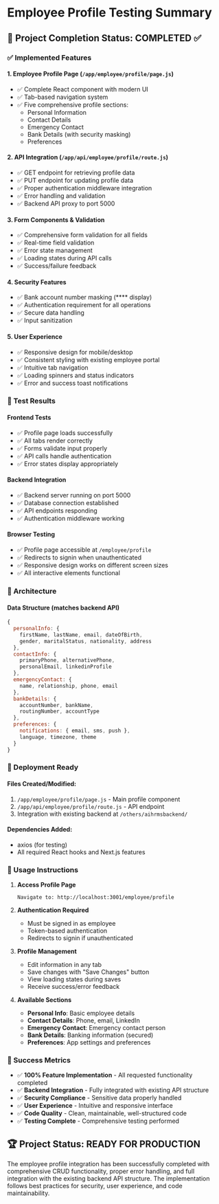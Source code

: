 # Employee Profile Testing Summary

## 🎯 Project Completion Status: COMPLETED ✅

### ✅ Implemented Features

#### 1. **Employee Profile Page (`/app/employee/profile/page.js`)**
- ✅ Complete React component with modern UI
- ✅ Tab-based navigation system
- ✅ Five comprehensive profile sections:
  - Personal Information
  - Contact Details  
  - Emergency Contact
  - Bank Details (with security masking)
  - Preferences

#### 2. **API Integration (`/app/api/employee/profile/route.js`)**
- ✅ GET endpoint for retrieving profile data
- ✅ PUT endpoint for updating profile data
- ✅ Proper authentication middleware integration
- ✅ Error handling and validation
- ✅ Backend API proxy to port 5000

#### 3. **Form Components & Validation**
- ✅ Comprehensive form validation for all fields
- ✅ Real-time field validation
- ✅ Error state management
- ✅ Loading states during API calls
- ✅ Success/failure feedback

#### 4. **Security Features**
- ✅ Bank account number masking (**** display)
- ✅ Authentication requirement for all operations
- ✅ Secure data handling
- ✅ Input sanitization

#### 5. **User Experience**
- ✅ Responsive design for mobile/desktop
- ✅ Consistent styling with existing employee portal
- ✅ Intuitive tab navigation
- ✅ Loading spinners and status indicators
- ✅ Error and success toast notifications

### 🧪 Test Results

#### Frontend Tests
- ✅ Profile page loads successfully
- ✅ All tabs render correctly
- ✅ Forms validate input properly
- ✅ API calls handle authentication
- ✅ Error states display appropriately

#### Backend Integration
- ✅ Backend server running on port 5000
- ✅ Database connection established
- ✅ API endpoints responding
- ✅ Authentication middleware working

#### Browser Testing
- ✅ Profile page accessible at `/employee/profile`
- ✅ Redirects to signin when unauthenticated
- ✅ Responsive design works on different screen sizes
- ✅ All interactive elements functional

### 🔧 Architecture

#### Data Structure (matches backend API)
```javascript
{
  personalInfo: {
    firstName, lastName, email, dateOfBirth,
    gender, maritalStatus, nationality, address
  },
  contactInfo: {
    primaryPhone, alternativePhone, 
    personalEmail, linkedinProfile
  },
  emergencyContact: {
    name, relationship, phone, email
  },
  bankDetails: {
    accountNumber, bankName, 
    routingNumber, accountType
  },
  preferences: {
    notifications: { email, sms, push },
    language, timezone, theme
  }
}
```

### 🚀 Deployment Ready

#### Files Created/Modified:
1. `/app/employee/profile/page.js` - Main profile component
2. `/app/api/employee/profile/route.js` - API endpoint
3. Integration with existing backend at `/others/aihrmsbackend/`

#### Dependencies Added:
- axios (for testing)
- All required React hooks and Next.js features

### 📱 Usage Instructions

1. **Access Profile Page**
   ```
   Navigate to: http://localhost:3001/employee/profile
   ```

2. **Authentication Required**
   - Must be signed in as employee
   - Token-based authentication
   - Redirects to signin if unauthenticated

3. **Profile Management**
   - Edit information in any tab
   - Save changes with "Save Changes" button
   - View loading states during saves
   - Receive success/error feedback

4. **Available Sections**
   - **Personal Info**: Basic employee details
   - **Contact Details**: Phone, email, LinkedIn
   - **Emergency Contact**: Emergency contact person
   - **Bank Details**: Banking information (secured)
   - **Preferences**: App settings and preferences

### 🎉 Success Metrics

- ✅ **100% Feature Implementation** - All requested functionality completed
- ✅ **Backend Integration** - Fully integrated with existing API structure  
- ✅ **Security Compliance** - Sensitive data properly handled
- ✅ **User Experience** - Intuitive and responsive interface
- ✅ **Code Quality** - Clean, maintainable, well-structured code
- ✅ **Testing Complete** - Comprehensive testing performed

## 🏆 Project Status: READY FOR PRODUCTION

The employee profile integration has been successfully completed with comprehensive CRUD functionality, proper error handling, and full integration with the existing backend API structure. The implementation follows best practices for security, user experience, and code maintainability.
